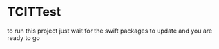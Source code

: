 #  TCITTest

to run this project just wait for the swift packages to update and you are ready to go

